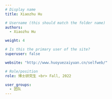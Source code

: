 ```yaml
---
# Display name
title: Xiaozhu Hu

# Username (this should match the folder name)
authors:
  - Xiaozhu Hu

weight: 4

# Is this the primary user of the site?
superuser: false

website: "http://www.huoyuezaiyuan.cn/selfweb/"

# Role/position
role: 博士研究生 <br> Fall, 2022

user_groups:
  - 团队
---
```

